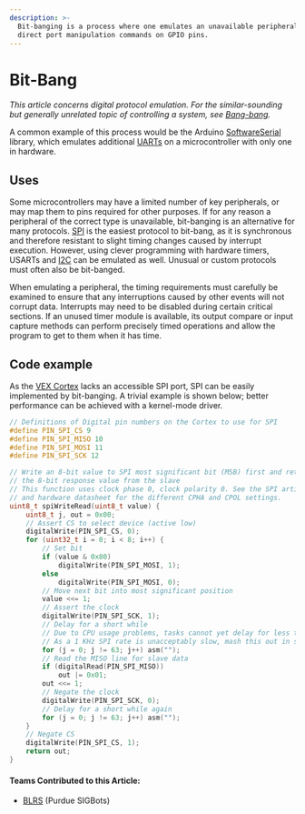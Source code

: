 ```yaml
---
description: >-
  Bit-banging is a process where one emulates an unavailable peripheral using
  direct port manipulation commands on GPIO pins.
---
```


# Bit-Bang

_This article concerns digital protocol emulation. For the similar-sounding but generally unrelated topic of controlling a system, see_ [_Bang-bang_](../software/control-algorithms/bang-bang.md)_._

A common example of this process would be the Arduino [SoftwareSerial](http://arduino.cc/en/Reference/SoftwareSerial) library, which emulates additional [UARTs](uart.md) on a microcontroller with only one in hardware.

## Uses

Some microcontrollers may have a limited number of key peripherals, or may map them to pins required for other purposes. If for any reason a peripheral of the correct type is unavailable, bit-banging is an alternative for many protocols. [SPI](spi.md) is the easiest protocol to bit-bang, as it is synchronous and therefore resistant to slight timing changes caused by interrupt execution. However, using clever programming with hardware timers, USARTs and [I2C](i2c.md) can be emulated as well. Unusual or custom protocols must often also be bit-banged.

When emulating a peripheral, the timing requirements must carefully be examined to ensure that any interruptions caused by other events will not corrupt data. Interrupts may need to be disabled during certain critical sections. If an unused timer module is available, its output compare or input capture methods can perform precisely timed operations and allow the program to get to them when it has time.

## Code example

As the [VEX Cortex](vex-electronics/vex-cortex.md) lacks an accessible SPI port, SPI can be easily implemented by bit-banging. A trivial example is shown below; better performance can be achieved with a kernel-mode driver.

```c
// Definitions of Digital pin numbers on the Cortex to use for SPI
#define PIN_SPI_CS 9
#define PIN_SPI_MISO 10
#define PIN_SPI_MOSI 11
#define PIN_SPI_SCK 12

// Write an 8-bit value to SPI most significant bit (MSB) first and return
// the 8-bit response value from the slave
// This function uses clock phase 0, clock polarity 0. See the SPI article
// and hardware datasheet for the different CPHA and CPOL settings.
uint8_t spiWriteRead(uint8_t value) {
    uint8_t j, out = 0x00;
    // Assert CS to select device (active low)
    digitalWrite(PIN_SPI_CS, 0);
    for (uint32_t i = 0; i < 8; i++) {
        // Set bit
        if (value & 0x80)
            digitalWrite(PIN_SPI_MOSI, 1);
        else
            digitalWrite(PIN_SPI_MOSI, 0);
        // Move next bit into most significant position
        value <<= 1;
        // Assert the clock
        digitalWrite(PIN_SPI_SCK, 1);
        // Delay for a short while
        // Due to CPU usage problems, tasks cannot yet delay for less than 1 ms
        // As a 1 KHz SPI rate is unacceptably slow, mash this out in software
        for (j = 0; j != 63; j++) asm("");
        // Read the MISO line for slave data
        if (digitalRead(PIN_SPI_MISO))
            out |= 0x01;
        out <<= 1;
        // Negate the clock
        digitalWrite(PIN_SPI_SCK, 0);
        // Delay for a short while again
        for (j = 0; j != 63; j++) asm("");
    }
    // Negate CS
    digitalWrite(PIN_SPI_CS, 1);
    return out;
}
```



#### Teams Contributed to this Article:

* [BLRS](https://purduesigbots.com/) \(Purdue SIGBots\)

